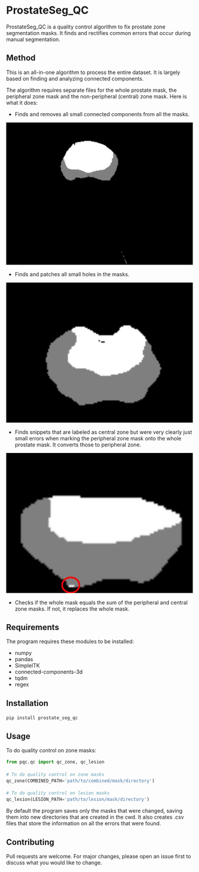 # ProstateSeg_QC


ProstateSeg_QC is a quality control algorithm to fix prostate zone segmentation masks. It finds and rectifies common errors that occur during manual segmentation.

## Method

This is an all-in-one algorithm to process the entire dataset. It is largely based on finding and analyzing connected components.

The algorithm requires separate files for the whole prostate mask, the peripheral zone mask and the non-peripheral (central) zone mask. Here is what it does:
- Finds and removes all small connected components from all the masks.

![Example 1](examples/filter.jpg)


- Finds and patches all small holes in the masks.

![Example 2](examples/hole_in_center.jpg)


- Finds snippets that are labeled as central zone but were very clearly just small errors when marking the peripheral zone mask onto the whole prostate mask. It converts those to peripheral zone.

![Example 3](examples/snippet_red.jpg)


- Checks if the whole mask equals the sum of the peripheral and central zone masks. If not, it replaces the whole mask.


## Requirements

The program requires these modules to be installed:

- numpy
- pandas
- SimpleITK
- connected-components-3d
- tqdm
- regex

## Installation
`pip install prostate_seg_qc`


## Usage
To do quality control on zone masks:
```python
from pqc.qc import qc_zone, qc_lesion

# To do quality control on zone masks
qc_zone(COMBINED_PATH='path/to/combined/mask/directory')

# To do quality control on lesion masks
qc_lesion(LESION_PATH='path/to/lesion/mask/directory')
```



By default the program saves only the masks that were changed, saving them into new directories that are created in the cwd. It also creates .csv files that store the information on all the errors that were found.


## Contributing
Pull requests are welcome. For major changes, please open an issue first to discuss what you would like to change.
